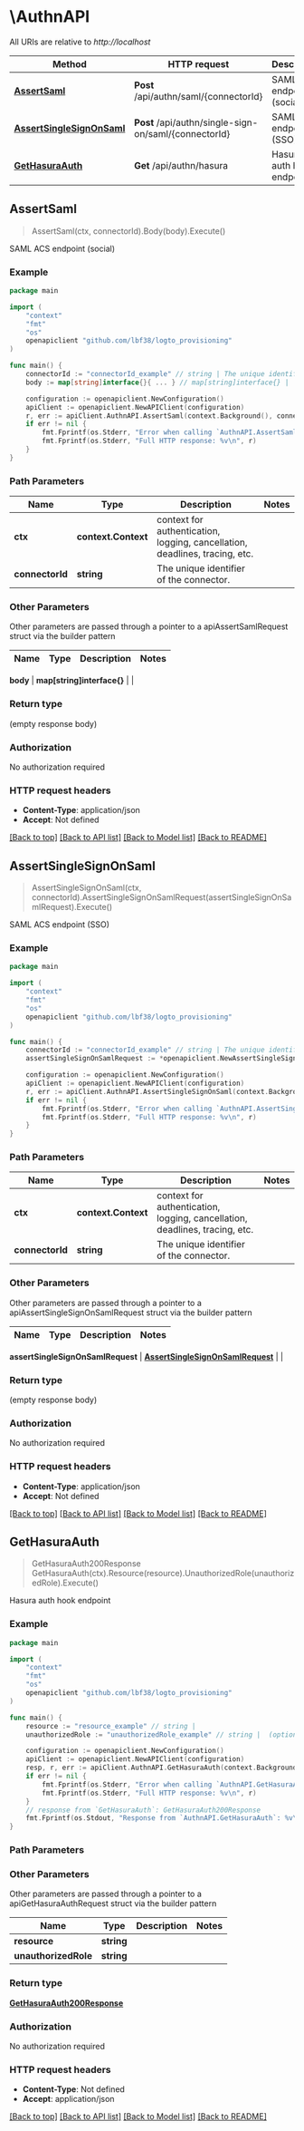 # \AuthnAPI

All URIs are relative to *http://localhost*

Method | HTTP request | Description
------------- | ------------- | -------------
[**AssertSaml**](AuthnAPI.md#AssertSaml) | **Post** /api/authn/saml/{connectorId} | SAML ACS endpoint (social)
[**AssertSingleSignOnSaml**](AuthnAPI.md#AssertSingleSignOnSaml) | **Post** /api/authn/single-sign-on/saml/{connectorId} | SAML ACS endpoint (SSO)
[**GetHasuraAuth**](AuthnAPI.md#GetHasuraAuth) | **Get** /api/authn/hasura | Hasura auth hook endpoint



## AssertSaml

> AssertSaml(ctx, connectorId).Body(body).Execute()

SAML ACS endpoint (social)



### Example

```go
package main

import (
	"context"
	"fmt"
	"os"
	openapiclient "github.com/lbf38/logto_provisioning"
)

func main() {
	connectorId := "connectorId_example" // string | The unique identifier of the connector.
	body := map[string]interface{}{ ... } // map[string]interface{} | 

	configuration := openapiclient.NewConfiguration()
	apiClient := openapiclient.NewAPIClient(configuration)
	r, err := apiClient.AuthnAPI.AssertSaml(context.Background(), connectorId).Body(body).Execute()
	if err != nil {
		fmt.Fprintf(os.Stderr, "Error when calling `AuthnAPI.AssertSaml``: %v\n", err)
		fmt.Fprintf(os.Stderr, "Full HTTP response: %v\n", r)
	}
}
```

### Path Parameters


Name | Type | Description  | Notes
------------- | ------------- | ------------- | -------------
**ctx** | **context.Context** | context for authentication, logging, cancellation, deadlines, tracing, etc.
**connectorId** | **string** | The unique identifier of the connector. | 

### Other Parameters

Other parameters are passed through a pointer to a apiAssertSamlRequest struct via the builder pattern


Name | Type | Description  | Notes
------------- | ------------- | ------------- | -------------

 **body** | **map[string]interface{}** |  | 

### Return type

 (empty response body)

### Authorization

No authorization required

### HTTP request headers

- **Content-Type**: application/json
- **Accept**: Not defined

[[Back to top]](#) [[Back to API list]](../README.md#documentation-for-api-endpoints)
[[Back to Model list]](../README.md#documentation-for-models)
[[Back to README]](../README.md)


## AssertSingleSignOnSaml

> AssertSingleSignOnSaml(ctx, connectorId).AssertSingleSignOnSamlRequest(assertSingleSignOnSamlRequest).Execute()

SAML ACS endpoint (SSO)



### Example

```go
package main

import (
	"context"
	"fmt"
	"os"
	openapiclient "github.com/lbf38/logto_provisioning"
)

func main() {
	connectorId := "connectorId_example" // string | The unique identifier of the connector.
	assertSingleSignOnSamlRequest := *openapiclient.NewAssertSingleSignOnSamlRequest("RelayState_example", "SAMLResponse_example") // AssertSingleSignOnSamlRequest | 

	configuration := openapiclient.NewConfiguration()
	apiClient := openapiclient.NewAPIClient(configuration)
	r, err := apiClient.AuthnAPI.AssertSingleSignOnSaml(context.Background(), connectorId).AssertSingleSignOnSamlRequest(assertSingleSignOnSamlRequest).Execute()
	if err != nil {
		fmt.Fprintf(os.Stderr, "Error when calling `AuthnAPI.AssertSingleSignOnSaml``: %v\n", err)
		fmt.Fprintf(os.Stderr, "Full HTTP response: %v\n", r)
	}
}
```

### Path Parameters


Name | Type | Description  | Notes
------------- | ------------- | ------------- | -------------
**ctx** | **context.Context** | context for authentication, logging, cancellation, deadlines, tracing, etc.
**connectorId** | **string** | The unique identifier of the connector. | 

### Other Parameters

Other parameters are passed through a pointer to a apiAssertSingleSignOnSamlRequest struct via the builder pattern


Name | Type | Description  | Notes
------------- | ------------- | ------------- | -------------

 **assertSingleSignOnSamlRequest** | [**AssertSingleSignOnSamlRequest**](AssertSingleSignOnSamlRequest.md) |  | 

### Return type

 (empty response body)

### Authorization

No authorization required

### HTTP request headers

- **Content-Type**: application/json
- **Accept**: Not defined

[[Back to top]](#) [[Back to API list]](../README.md#documentation-for-api-endpoints)
[[Back to Model list]](../README.md#documentation-for-models)
[[Back to README]](../README.md)


## GetHasuraAuth

> GetHasuraAuth200Response GetHasuraAuth(ctx).Resource(resource).UnauthorizedRole(unauthorizedRole).Execute()

Hasura auth hook endpoint



### Example

```go
package main

import (
	"context"
	"fmt"
	"os"
	openapiclient "github.com/lbf38/logto_provisioning"
)

func main() {
	resource := "resource_example" // string | 
	unauthorizedRole := "unauthorizedRole_example" // string |  (optional)

	configuration := openapiclient.NewConfiguration()
	apiClient := openapiclient.NewAPIClient(configuration)
	resp, r, err := apiClient.AuthnAPI.GetHasuraAuth(context.Background()).Resource(resource).UnauthorizedRole(unauthorizedRole).Execute()
	if err != nil {
		fmt.Fprintf(os.Stderr, "Error when calling `AuthnAPI.GetHasuraAuth``: %v\n", err)
		fmt.Fprintf(os.Stderr, "Full HTTP response: %v\n", r)
	}
	// response from `GetHasuraAuth`: GetHasuraAuth200Response
	fmt.Fprintf(os.Stdout, "Response from `AuthnAPI.GetHasuraAuth`: %v\n", resp)
}
```

### Path Parameters



### Other Parameters

Other parameters are passed through a pointer to a apiGetHasuraAuthRequest struct via the builder pattern


Name | Type | Description  | Notes
------------- | ------------- | ------------- | -------------
 **resource** | **string** |  | 
 **unauthorizedRole** | **string** |  | 

### Return type

[**GetHasuraAuth200Response**](GetHasuraAuth200Response.md)

### Authorization

No authorization required

### HTTP request headers

- **Content-Type**: Not defined
- **Accept**: application/json

[[Back to top]](#) [[Back to API list]](../README.md#documentation-for-api-endpoints)
[[Back to Model list]](../README.md#documentation-for-models)
[[Back to README]](../README.md)

